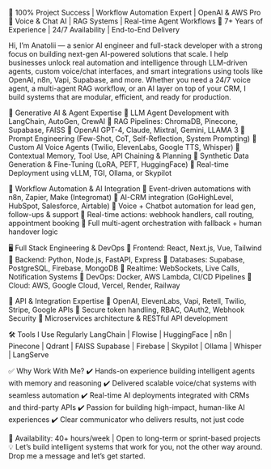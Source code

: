 🌟 100% Project Success | Workflow Automation Expert | OpenAI & AWS Pro
🌟 Voice & Chat AI | RAG Systems | Real-time Agent Workflows
🌟 7+ Years of Experience | 24/7 Availability | End-to-End Delivery

Hi, I’m Anatolii — a senior AI engineer and full-stack developer with a strong focus on building next-gen AI-powered solutions that scale. I help businesses unlock real automation and intelligence through LLM-driven agents, custom voice/chat interfaces, and smart integrations using tools like OpenAI, n8n, Vapi, Supabase, and more.
Whether you need a 24/7 voice agent, a multi-agent RAG workflow, or an AI layer on top of your CRM, I build systems that are modular, efficient, and ready for production.

🤖 Generative AI & Agent Expertise
🔹 LLM Agent Development with LangChain, AutoGen, CrewAI
🔹 RAG Pipelines: ChromaDB, Pinecone, Supabase, FAISS
🔹 OpenAI GPT-4, Claude, Mixtral, Gemini, LLAMA 3
🔹 Prompt Engineering (Few-Shot, CoT, Self-Reflection, System Prompting)
🔹 Custom AI Voice Agents (Twilio, ElevenLabs, Google TTS, Whisper)
🔹 Contextual Memory, Tool Use, API Chaining & Planning
🔹 Synthetic Data Generation & Fine-Tuning (LoRA, PEFT, HuggingFace)
🔹 Real-time Deployment using vLLM, TGI, Ollama, or Skypilot

🧠 Workflow Automation & AI Integration
🔹 Event-driven automations with n8n, Zapier, Make (Integromat)
🔹 AI-CRM integration (GoHighLevel, HubSpot, Salesforce, Airtable)
🔹 Voice + Chatbot automation for lead gen, follow-ups & support
🔹 Real-time actions: webhook handlers, call routing, appointment booking
🔹 Full multi-agent orchestration with fallback + human handover logic

🖥️ Full Stack Engineering & DevOps
🔹 Frontend: React, Next.js, Vue, Tailwind
🔹 Backend: Python, Node.js, FastAPI, Express
🔹 Databases: Supabase, PostgreSQL, Firebase, MongoDB
🔹 Realtime: WebSockets, Live Calls, Notification Systems
🔹 DevOps: Docker, AWS Lambda, CI/CD Pipelines
🔹 Cloud: AWS, Google Cloud, Vercel, Render, Railway

🔌 API & Integration Expertise
🔹 OpenAI, ElevenLabs, Vapi, Retell, Twilio, Stripe, Google APIs
🔹 Secure token handling, RBAC, OAuth2, Webhook Security
🔹 Microservices architecture & RESTful API development

🛠️ Tools I Use Regularly
LangChain | Flowise | HuggingFace | n8n | Pinecone | Qdrant | FAISS
Supabase | Firebase | Skypilot | Ollama | Whisper | LangServe

✅ Why Work With Me?
✔️ Hands-on experience building intelligent agents with memory and reasoning
✔️ Delivered scalable voice/chat systems with seamless automation
✔️ Real-time AI deployments integrated with CRMs and third-party APIs
✔️ Passion for building high-impact, human-like AI experiences
✔️ Clear communicator who delivers results, not just code

📅 Availability: 40+ hours/week | Open to long-term or sprint-based projects
💡 Let’s build intelligent systems that work for you, not the other way around.
Drop me a message and let’s get started.
